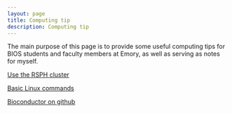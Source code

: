 ```yaml
---
layout: page
title: Computing tip
description: Computing tip
---
```


The main purpose of this page is to provide some useful computing tips for BIOS students and faculty members at Emory, as well as serving as notes for myself. 



[Use the RSPH cluster](../computing/rsph_cluster.html)

[Basic Linux commands](../computing/basic_linux.html)

[Bioconductor on github](../computing/bioc-git_notes.md)

